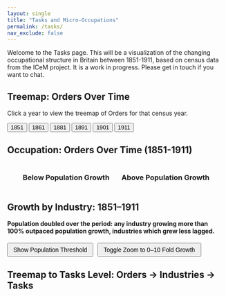 ```yaml
---
layout: single
title: "Tasks and Micro-Occupations"
permalink: /tasks/
nav_exclude: false
---
```


Welcome to the Tasks page. This will be a visualization of the changing occupational structure in Britain between 1851-1911, based on census data from the ICeM project. It is a work in progress. Please get in touch if you want to chat.


<script src="https://d3js.org/d3.v7.min.js"></script>


<!-- 1. This section creates the heading and buttons for selecting the year -->
<h2>Treemap: Orders Over Time</h2>
<p>Click a year to view the treemap of Orders for that census year.</p>

<!-- 2. Year selection buttons - each one calls the loadYear(year) JavaScript function -->
<div style="margin-bottom: 1em;">
  <button onclick="loadYear(1851)">1851</button>
  <button onclick="loadYear(1861)">1861</button>
  <button onclick="loadYear(1881)">1881</button>
  <button onclick="loadYear(1891)">1891</button>
  <button onclick="loadYear(1901)">1901</button>
  <button onclick="loadYear(1911)">1911</button>
</div>

<!-- 3. This div is the container where the treemap SVG (scalable Vector Graphics) will be inserted -->
<div id="treemap-time"></div>

<!-- 4. This is the JavaScript code that creates and inserts the SVG treemap -->
<script>
  // 4a. Basic settings and setup
  const width = 960;
  const height = 600;
  const color = d3.scaleOrdinal([
  "#5C6BC0", "#42A5F5", "#26A69A", "#9CCC65", "#FFCA28",
  "#EF5350", "#AB47BC", "#8D6E63", "#78909C", "#FF7043",
  "#66BB6A", "#D4E157", "#FFA726", "#29B6F6", "#BDBDBD"
]);
  // Create and append the SVG canvas to the container div
  const svg = d3.select("#treemap-time")
    .append("svg")
    .attr("viewBox", [0, 0, width, height])
    .style("font-family", "sans-serif")
    .style("font-size", "14px");

  // 4b. Function to load a given year's data and render the treemap
  function loadYear(year) {
    console.log(`Loading year: ${year}`);

    // Load the relevant JSON file
    d3.json(`/assets/data/orders_${year}.json`).then(data => {
      // Create a hierarchy from the data
      const root = d3.hierarchy(data)
        .sum(d => d.size || 0)
        .sort((a, b) => b.value - a.value);

      // Compute the treemap layout
      d3.treemap()
        .size([width, height])
        .paddingInner(2)(root);

      // Clear previous nodes
      svg.selectAll("*").remove();

      // Create groups for each top-level node (Orders)
      const nodes = svg.selectAll("g")
        .data(root.children)
        .join("g")
        .attr("transform", d => `translate(${d.x0},${d.y0})`);

      // Draw rectangles
      nodes.append("rect")
        .attr("width", d => d.x1 - d.x0)
        .attr("height", d => d.y1 - d.y0)
        .attr("fill", d => color(d.data.name));

      // Add labels
      nodes.append("text")
        .attr("x", 4)
        .attr("y", 18)
        .text(d => d.data.name)
        .attr("fill", "white");
    }).catch(err => {
      console.error("Error loading JSON:", err);
    });
  }

  // 4c. Initial load when the page first loads
  document.addEventListener("DOMContentLoaded", function () {
    loadYear(1851); // Show 1851 data by default
  });
</script>











<!-- D3.js library -->
<script src="https://d3js.org/d3.v7.min.js"></script>

<h2> Occupation: Orders Over Time (1851-1911) </h2>

<div style="display: flex; gap: 2em; justify-content: center;">
  <div>
    <h3 style="text-align: center;">Below Population Growth</h3>
    <div id="below-growth"></div>
  </div>
  <div>
    <h3 style="text-align: center;">Above Population Growth</h3>
    <div id="above-growth"></div>
  </div>
</div>


<script>
document.addEventListener("DOMContentLoaded", function () {
  const width = 400;
  const height = 500;
  const margin = {top: 20, right: 20, bottom: 30, left: 150};

  d3.csv("/assets/data/Orders.csv", d3.autoType).then(data => {
    const belowGrowth = data
      .filter(d => d.fold_growth_1851_1911 < 2)
      .sort((a, b) => d3.descending(a.fold_growth_1851_1911, b.fold_growth_1851_1911));
    const aboveGrowth = data
      .filter(d => d.fold_growth_1851_1911 >= 2)
      .sort((a, b) => d3.descending(a.fold_growth_1851_1911, b.fold_growth_1851_1911));


    function drawBarChart(containerId, dataset) {
      const svg = d3.select(containerId)
        .append("svg")
        .attr("width", width)
        .attr("height", height)
        .append("g")
        .attr("transform", `translate(${margin.left},${margin.top})`);

      const x = d3.scaleLinear()
        .domain([0, d3.max(dataset, d => d.fold_growth_1851_1911)]).nice()
        .range([0, width - margin.left - margin.right]);

      const y = d3.scaleBand()
        .domain(dataset.map(d => d.order))
        .range([0, height - margin.top - margin.bottom])
        .padding(0.2);

      svg.append("g")
        .call(d3.axisLeft(y).tickSize(0))
        .selectAll("text")
        .style("font-size", "13px")
        .style("font-family", "sans-serif");

      svg.append("g")
        .attr("transform", `translate(0,${height - margin.top - margin.bottom})`)
        .call(d3.axisBottom(x).ticks(4))
        .selectAll("text")
        .style("font-size", "12px")
        .style("font-family", "sans-serif");

      const bars = svg.selectAll(".bar")
        .data(dataset)
        .join("rect")
        .attr("class", "bar")
        .attr("y", d => y(d.order))
        .attr("height", y.bandwidth())
        .attr("x", 0)
        .attr("width", d => x(d.fold_growth_1851_1911))
        .attr("fill", "#6BAED6");

      const tooltip = d3.select("body")
        .append("div")
        .style("position", "absolute")
        .style("background", "white")
        .style("border", "1px solid #ccc")
        .style("padding", "8px 12px")
        .style("border-radius", "5px")
        .style("pointer-events", "none")
        .style("font-size", "14px")
        .style("visibility", "hidden")
        .style("box-shadow", "0 2px 6px rgba(0,0,0,0.2)");

      bars.on("mouseover", function (event, d) {
          tooltip.style("visibility", "visible").text(`${d.order}: ${d.fold_growth_1851_1911.toFixed(2)}×`);
          d3.select(this).attr("fill", "#3182BD");
        })
        .on("mousemove", function (event) {
          tooltip
            .style("left", (event.pageX + 10) + "px")
            .style("top", (event.pageY - 20) + "px");
        })
        .on("mouseout", function () {
          tooltip.style("visibility", "hidden");
          d3.select(this).attr("fill", "#6BAED6");
        });
    }

    drawBarChart("#below-growth", belowGrowth);
    drawBarChart("#above-growth", aboveGrowth);
  });
});
</script>














<script src="https://d3js.org/d3.v7.min.js"></script>

<!-- 1. Headings and explanation -->
<h2>Growth by Industry: 1851–1911</h2>

<!-- 2. Container for the scatterplot -->
<div id="scatterplot"></div>

<!-- 3. Buttons below graph, side by side -->
<h4 style="margin-top: 1em;">
  Population doubled over the period: any industry growing more than 100% outpaced population growth, industries which grew less lagged.
</h4>

<div style="display: flex; gap: 10px; margin-top: 1em;">
  <button onclick="showThreshold()" style="padding: 6px 12px; font-size: 14px;">
    Show Population Threshold
  </button>

  <button onclick="toggleZoom()" style="padding: 6px 12px; font-size: 14px;">
    Toggle Zoom to 0–10 Fold Growth
  </button>
</div>

<!-- 4. Scatterplot Script -->
<script>
document.addEventListener("DOMContentLoaded", function () {
  const margin = {top: 20, right: 30, bottom: 50, left: 60};
  const width = 960 - margin.left - margin.right;
  const height = 500 - margin.top - margin.bottom;

  const svg = d3.select("#scatterplot")
    .append("svg")
    .attr("viewBox", [0, 0, width + margin.left + margin.right, height + margin.top + margin.bottom])
    .append("g")
    .attr("transform", `translate(${margin.left},${margin.top})`);

  const tooltip = d3.select("body")
    .append("div")
    .attr("class", "tooltip")
    .style("position", "absolute")
    .style("background", "white")
    .style("border", "1px solid #ccc")
    .style("padding", "8px 12px")
    .style("border-radius", "5px")
    .style("pointer-events", "none")
    .style("font-size", "15px")
    .style("font-weight", "bold")
    .style("visibility", "hidden")
    .style("box-shadow", "0 2px 6px rgba(0,0,0,0.2)");

  d3.csv("/assets/data/Industry.csv", d3.autoType).then(data => {
    // Clean data: remove rows with missing or invalid fold_growth
    data = data.filter(d => d.fold_growth != null && !isNaN(d.fold_growth));
   
    const x = d3.scaleLog()
      .domain(d3.extent(data, d => d.final_size).map(d => d > 0 ? d : 1)) // avoid log(0)
      .nice()
      .range([0, width]);

    const y = d3.scaleLinear()
      .domain(d3.extent(data, d => d.fold_growth)).nice()
      .range([height, 0]);

    // Save variables globally
    window._scatter_x = x;
    window._scatter_y = y;
    window._scatter_svg = svg;
    window._scatter_data = data;
    window._scatter_margin = margin;
    window._scatter_width = width;
    window._scatter_height = height;

    // Axes
    svg.append("g")
      .attr("transform", `translate(0,${height})`)
      .attr("class", "x-axis")
      .call(d3.axisBottom(x).ticks(10, "~s"));

    svg.append("g")
      .attr("class", "y-axis")
      .call(d3.axisLeft(y));

    // Axis Labels
    svg.append("text")
      .attr("x", width / 2)
      .attr("y", height + 40)
      .attr("text-anchor", "middle")
      .text("Log of Final Size of Industry");

    svg.append("text")
      .attr("transform", "rotate(-90)")
      .attr("x", -height / 2)
      .attr("y", -45)
      .attr("text-anchor", "middle")
      .text("Fold Increase (1851–1911)");

    // Hidden threshold line
    svg.append("line")
      .attr("class", "threshold-line")
      .attr("x1", 0)
      .attr("x2", width)
      .attr("y1", y(2))
      .attr("y2", y(2))
      .attr("stroke", "grey")
      .attr("stroke-width", 1.5)
      .attr("stroke-dasharray", "5,5")
      .style("visibility", "hidden");

    svg.append("text")
      .attr("class", "threshold-text")
      .attr("x", width - 10)
      .attr("y", y(2) - 6)
      .attr("text-anchor", "end")
      .style("fill", "grey")
      .style("font-size", "12px")
      .style("visibility", "hidden")
      .text("Population doubled");

    // Data Points
    svg.selectAll("circle")
      .data(data)
      .join("circle")
      .attr("cx", d => x(d.final_size))
      .attr("cy", d => y(d.fold_growth))
      .attr("r", 6)
      .attr("fill", "#6BAED6")
      .on("mouseover", function (event, d) {
        const label = (d.industry && d.industry !== "NaN") ? d.industry : `Occ ${d.occode}`;
        tooltip.style("visibility", "visible").text(label);
        d3.select(this).attr("stroke", "black").attr("stroke-width", 1.5);
      })
      .on("mousemove", function (event) {
        tooltip
          .style("left", (event.pageX + 10) + "px")
          .style("top", (event.pageY - 20) + "px");
      })
      .on("mouseout", function () {
        tooltip.style("visibility", "hidden");
        d3.select(this).attr("stroke", null);
      });
  });

  // Buttons
  window.showThreshold = function() {
    d3.selectAll(".threshold-line").style("visibility", "visible");
    d3.selectAll(".threshold-text").style("visibility", "visible");
  }

  let zoomed = false;
  window.toggleZoom = function() {
    const svg = window._scatter_svg;
    const y = window._scatter_y;
    const data = window._scatter_data;

    if (!zoomed) {
      y.domain([0, 10]);
      zoomed = true;
    } else {
      y.domain(d3.extent(data, d => d.fold_growth)).nice();
      zoomed = false;
    }

    svg.select(".y-axis")
      .transition()
      .duration(750)
      .call(d3.axisLeft(y));

    svg.selectAll("circle")
      .transition()
      .duration(750)
      .attr("cy", d => y(d.fold_growth));

    // 🛠️ Fix threshold line position too
    svg.selectAll(".threshold-line")
      .transition()
      .duration(750)
      .attr("y1", y(2))
      .attr("y2", y(2));

    svg.selectAll(".threshold-text")
      .transition()
      .duration(750)
      .attr("y", y(2) - 6);
  }

});
</script>









<h2>Treemap to Tasks Level: Orders → Industries → Tasks </h2>

<!-- Treemap container -->
<div id="treemap"></div>

<!-- Line chart title and container -->
<h3 id="image-title" style="margin-top: 2em; text-align: center;"></h3>
<div id="task-image-container" style="margin-top: 30px; text-align: center;">
  <img id="task-image" src="" alt="" style="max-width: 100%; display: none; border: 1px solid #ccc;" />
</div>

<script>
document.addEventListener("DOMContentLoaded", function () {
  const width = 960;
  const height = 600;
  const color = d3.scaleOrdinal(d3.schemeCategory10);

  const svg = d3.select("#treemap")
    .append("svg")
    .attr("viewBox", [0, 0, width, height])
    .style("font-family", "sans-serif")
    .style("font-size", "14px");

  const group = svg.append("g");

  Promise.all([
    d3.json("/assets/data/Tasks.json") // ✅ Load treemap data
  ]).then(([treemapData]) => {

    const fullRoot = d3.hierarchy(treemapData)
      .sum(d => d.size || 0)
      .sort((a, b) => b.value - a.value);

    d3.treemap()
      .size([width, height])
      .paddingInner(2)(fullRoot);

    draw(fullRoot);
    console.log("Calling draw() on fullRoot:", fullRoot);


    function draw(activeNode) {
      group.selectAll("*").remove();

      const level = activeNode.depth;
      const parent = activeNode.parent;
      const siblings = parent ? parent.children : fullRoot.children;
      console.log("Siblings at level", activeNode.depth, ":", siblings);


      const boxes = group.selectAll("g")
        .data(siblings)
        .join("g")
        .attr("transform", d => `translate(${d.x0},${d.y0})`)
        .style("cursor", d => d.children ? "pointer" : "default")
        .on("click", (event, d) => {
          event.stopPropagation();
          if (d.children) {
            draw(d); // ✅ Drill deeper
          }
        });

      boxes.append("rect")
        .attr("width", d => d.x1 - d.x0)
        .attr("height", d => d.y1 - d.y0)
        .attr("fill", d => {
          if (d === activeNode) {
            const top = d.ancestors().slice(-2)[0]?.data.name || d.data.name;
            return color(top);
          }
          return level === 1 ? "#ddd" : "#aaa";
        })
        .attr("stroke", "#fff");

      boxes.append("text")
        .attr("x", 4)
        .attr("y", 18)
        .text(d => {
         const name = d.data.name;
         if (!name) return "";
         const parts = name.split("_");
         return parts.length > 1 ? parts[1] : name;
         })
        .attr("fill", d => d === activeNode ? "white" : "#444")
        .style("pointer-events", "none");

      if (activeNode.children) {
        const inner = group.append("g");

        inner.selectAll("g")
          .data(activeNode.children)
          .join("g")
          .attr("transform", d => `translate(${d.x0},${d.y0})`)
          .style("cursor", d => d.children ? "pointer" : "default")
          .on("click", (event, d) => {
           event.stopPropagation();

           if (d.children) {
            draw(d); // drill down if it's not a task yet
           } else {
             // Load PNG chart for task
             const taskCode = d.data.name;
             document.getElementById("image-title").textContent = `Chart for ${taskCode}`;
             const imagePath = `/assets/task_charts/${taskCode}.png`;

             const img = document.getElementById("task-image");
             img.src = imagePath;
             img.alt = `Chart for ${taskCode}`;
             img.style.display = "block";

             // Hide if image doesn't exist
             img.onerror = () => {
             img.style.display = "none";
             };
            }
          }) 
          .call(g => {
            g.append("rect")
              .attr("width", d => d.x1 - d.x0)
              .attr("height", d => d.y1 - d.y0)
              .attr("fill", () => color(activeNode.data.name))
              .attr("stroke", "#fff");

            g.append("text")
              .attr("x", 4)
              .attr("y", 18)
              .text(d => {
              const name = d.data.name;
              if (!name) return "";

              const width = d.x1 - d.x0;
              const height = d.y1 - d.y0;

              // Hide label if box is too small
              if (width < 20 || height < 12) return "";

              const parts = name.split("_");
              return parts.length > 1 ? parts[1] : name;
              })
              .attr("fill", "white")
              .style("font-size", "12px")
              .style("pointer-events", "none");
          });

        svg.on("click", () => {
          if (activeNode.parent) draw(activeNode.parent);
        });
      }
    }
  }); 
});

  <h2>🆕 Alternate Treemap Test (Orders → Industries → Tasks)</h2>

<!-- 🔹 New Treemap Container -->
<div id="alternate-treemap"></div>

<!-- 🔹 New Line Chart Display for Task -->
<h3 id="alt-image-title" style="margin-top: 2em; text-align: center;"></h3>
<div id="alt-task-image-container" style="margin-top: 30px; text-align: center;">
  <img id="alt-task-image" src="" alt="" style="max-width: 100%; display: none; border: 1px solid #ccc;" />
</div>

<!-- 🔹 Script for New Treemap -->
<script>
document.addEventListener("DOMContentLoaded", function () {
  const width = 960;
  const height = 600;
  const color = d3.scaleOrdinal(d3.schemeCategory10);

  const svg = d3.select("#alternate-treemap")
    .append("svg")
    .attr("viewBox", [0, 0, width, height])
    .style("font-family", "sans-serif")
    .style("font-size", "14px");

  const group = svg.append("g");

  d3.json("/assets/data/Tasks.json").then(treemapData => {
    const fullRoot = d3.hierarchy(treemapData)
      .sum(d => d.size || 0)
      .sort((a, b) => b.value - a.value);

    d3.treemap()
      .size([width, height])
      .paddingInner(2)(fullRoot);

    draw(fullRoot);

    function draw(activeNode) {
      group.selectAll("*").remove();

      const level = activeNode.depth;
      const parent = activeNode.parent;
      const siblings = parent ? parent.children : fullRoot.children;

      const boxes = group.selectAll("g")
        .data(siblings)
        .join("g")
        .attr("transform", d => `translate(${d.x0},${d.y0})`)
        .style("cursor", d => d.children ? "pointer" : "default")
        .on("click", (event, d) => {
          event.stopPropagation();
          if (d.children) {
            draw(d);
          }
        });

      boxes.append("rect")
        .attr("width", d => d.x1 - d.x0)
        .attr("height", d => d.y1 - d.y0)
        .attr("fill", d => {
          if (d === activeNode) {
            const top = d.ancestors().slice(-2)[0]?.data.name || d.data.name;
            return color(top);
          }
          return level === 1 ? "#ddd" : "#aaa";
        })
        .attr("stroke", "#fff");

      boxes.append("text")
        .attr("x", 4)
        .attr("y", 18)
        .text(d => {
          const name = d.data.name;
          if (!name) return "";
          const parts = name.split("_");
          return parts.length > 1 ? parts[1] : name;
        })
        .attr("fill", d => d === activeNode ? "white" : "#444")
        .style("pointer-events", "none");

      if (activeNode.children) {
        const inner = group.append("g");

        inner.selectAll("g")
          .data(activeNode.children)
          .join("g")
          .attr("transform", d => `translate(${d.x0},${d.y0})`)
          .style("cursor", d => d.children ? "pointer" : "default")
          .on("click", (event, d) => {
            event.stopPropagation();

            if (d.children) {
              draw(d);
            } else {
              const taskCode = d.data.name;
              document.getElementById("alt-image-title").textContent = `Chart for ${taskCode}`;

              const imagePath = `/assets/task_charts/${taskCode}.png`;
              const img = document.getElementById("alt-task-image");

              img.onerror = null;
              img.src = imagePath;
              img.alt = `Chart for ${taskCode}`;
              img.style.display = "block";

              img.onerror = () => {
                console.log(`Image failed to load: ${imagePath}`);
                img.style.display = "none";
              };
            }
          })
          .call(g => {
            g.append("rect")
              .attr("width", d => d.x1 - d.x0)
              .attr("height", d => d.y1 - d.y0)
              .attr("fill", () => color(activeNode.data.name))
              .attr("stroke", "#fff");

            g.append("text")
              .attr("x", 4)
              .attr("y", 18)
              .text(d => {
                const parts = d.data.name.split("_");
                return parts.length > 1 ? parts[1] : d.data.name;
              })
              .attr("fill", "white")
              .style("font-size", "12px")
              .style("pointer-events", "none");
          });

        svg.on("click", () => {
          if (activeNode.parent) draw(activeNode.parent);
        });
      }
    }
  });
});
</script>


